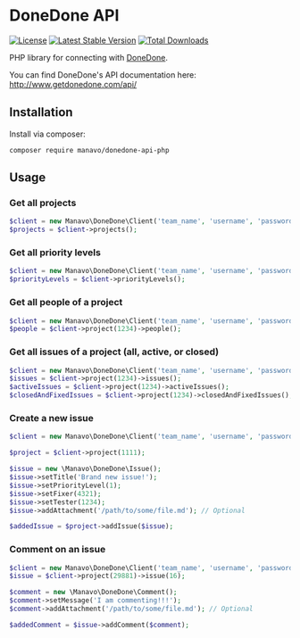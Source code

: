 # DoneDone API

[![License](https://poser.pugx.org/manavo/donedone-api-php/license.svg)](https://packagist.org/packages/manavo/donedone-api-php)
[![Latest Stable Version](https://poser.pugx.org/manavo/donedone-api-php/v/stable.svg)](https://packagist.org/packages/manavo/donedone-api-php)
[![Total Downloads](https://poser.pugx.org/manavo/donedone-api-php/downloads.svg)](https://packagist.org/packages/manavo/donedone-api-php)

PHP library for connecting with [DoneDone](http://www.getdonedone.com/).

You can find DoneDone's API documentation here: http://www.getdonedone.com/api/

## Installation

Install via composer:

```
composer require manavo/donedone-api-php
```

## Usage

### Get all projects

```php
$client = new Manavo\DoneDone\Client('team_name', 'username', 'password/api_token');
$projects = $client->projects();
```

### Get all priority levels

```php
$client = new Manavo\DoneDone\Client('team_name', 'username', 'password/api_token');
$priorityLevels = $client->priorityLevels();
```

### Get all people of a project

```php
$client = new Manavo\DoneDone\Client('team_name', 'username', 'password/api_token');
$people = $client->project(1234)->people();
```

### Get all issues of a project (all, active, or closed)

```php
$client = new Manavo\DoneDone\Client('team_name', 'username', 'password/api_token');
$issues = $client->project(1234)->issues();
$activeIssues = $client->project(1234)->activeIssues();
$closedAndFixedIssues = $client->project(1234)->closedAndFixedIssues();
```

### Create a new issue
```php
$client = new Manavo\DoneDone\Client('team_name', 'username', 'password/api_token');

$project = $client->project(1111);

$issue = new \Manavo\DoneDone\Issue();
$issue->setTitle('Brand new issue!');
$issue->setPriorityLevel(1);
$issue->setFixer(4321);
$issue->setTester(1234);
$issue->addAttachment('/path/to/some/file.md'); // Optional

$addedIssue = $project->addIssue($issue);
```

### Comment on an issue

```php
$client = new Manavo\DoneDone\Client('team_name', 'username', 'password/api_token');
$issue = $client->project(29881)->issue(16);

$comment = new \Manavo\DoneDone\Comment();
$comment->setMessage('I am commenting!!!');
$comment->addAttachment('/path/to/some/file.md'); // Optional

$addedComment = $issue->addComment($comment);
```